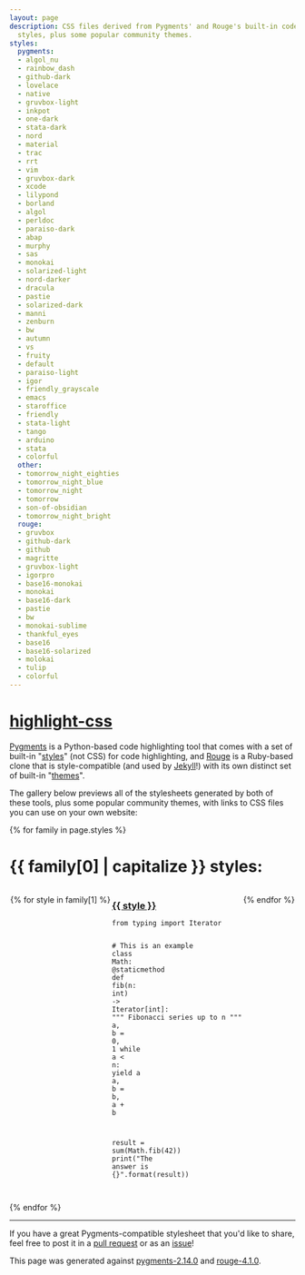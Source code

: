 ```yaml
---
layout: page
description: CSS files derived from Pygments' and Rouge's built-in code highlighting
  styles, plus some popular community themes.
styles:
  pygments:
  - algol_nu
  - rainbow_dash
  - github-dark
  - lovelace
  - native
  - gruvbox-light
  - inkpot
  - one-dark
  - stata-dark
  - nord
  - material
  - trac
  - rrt
  - vim
  - gruvbox-dark
  - xcode
  - lilypond
  - borland
  - algol
  - perldoc
  - paraiso-dark
  - abap
  - murphy
  - sas
  - monokai
  - solarized-light
  - nord-darker
  - dracula
  - pastie
  - solarized-dark
  - manni
  - zenburn
  - bw
  - autumn
  - vs
  - fruity
  - default
  - paraiso-light
  - igor
  - friendly_grayscale
  - emacs
  - staroffice
  - friendly
  - stata-light
  - tango
  - arduino
  - stata
  - colorful
  other:
  - tomorrow_night_eighties
  - tomorrow_night_blue
  - tomorrow_night
  - tomorrow
  - son-of-obsidian
  - tomorrow_night_bright
  rouge:
  - gruvbox
  - github-dark
  - github
  - magritte
  - gruvbox-light
  - igorpro
  - base16-monokai
  - monokai
  - base16-dark
  - pastie
  - bw
  - monokai-sublime
  - thankful_eyes
  - base16
  - base16-solarized
  - molokai
  - tulip
  - colorful
---
```


# [highlight-css](https://github.com/numist/highlight-css)

[Pygments](http://pygments.org) is a Python-based code highlighting tool that comes with a set of built-in "[styles](http://dev.pocoo.org/projects/pygments/browser/pygments/styles)" (not CSS) for code highlighting, and [Rouge](https://github.com/rouge-ruby/rouge/tree/master/lib/rouge/themes) is a Ruby-based clone that is style-compatible (and used by [Jekyll](https://github.com/jekyll/jekyll)!) with its own distinct set of built-in "[themes](https://rouge-ruby.github.io/docs/Rouge/Themes.html)".

The gallery below previews all of the stylesheets generated by both of these tools, plus some popular community themes, with links to CSS files you can use on your own website:

<style>
  .style-gallery {
      display: flex;
      flex-wrap: wrap;
      justify-content: space-around;
  }
  h2 {
      margin-top: 2em;
  }
  .style-gallery h3 {
      margin-bottom: 0.1em;
  }
  .style-gallery pre {
      background-color: inherit;
  }
</style>

{% for family in page.styles %}

<h1 id="{{ family[0] }}">{{ family[0] | capitalize }} styles:</h1>
<div class="style-gallery">

{% for style in family[1] %}

<style>
  {% include_relative stylesheets/{{family[0]}}/{{ style }}.css %}
</style>

<div>
<h3 id="{{ style }}"><a href="https://github.com/numist/highlight-css/blob/main/{{ family[0] | capitalize }}/{{ style }}.css">{{ style }}</a></h3>

<div class="highlight-{{ family[0] }}-{{ style }}"><pre class="highlight-{{ family[0] }}-{{ style }}"><code><span class="kn">from</span> <span class="nn">typing</span> <span class="kn">import</span> <span class="n">Iterator</span>

<span class="c1"># This is an example
</span><span class="k">class</span> <span class="nc">Math</span><span class="p">:</span>
    <span class="o">@</span><span class="nb">staticmethod</span>
    <span class="k">def</span> <span class="nf">fib</span><span class="p">(</span><span class="n">n</span><span class="p">:</span> <span class="nb">int</span><span class="p">)</span> <span class="o">-&gt;</span> <span class="n">Iterator</span><span class="p">[</span><span class="nb">int</span><span class="p">]:</span>
        <span class="s">""" Fibonacci series up to n """</span>
        <span class="n">a</span><span class="p">,</span> <span class="n">b</span> <span class="o">=</span> <span class="mi">0</span><span class="p">,</span> <span class="mi">1</span>
        <span class="k">while</span> <span class="n">a</span> <span class="o">&lt;</span> <span class="n">n</span><span class="p">:</span>
            <span class="k">yield</span> <span class="n">a</span>
            <span class="n">a</span><span class="p">,</span> <span class="n">b</span> <span class="o">=</span> <span class="n">b</span><span class="p">,</span> <span class="n">a</span> <span class="o">+</span> <span class="n">b</span>

<span class="n">result</span> <span class="o">=</span> <span class="nb">sum</span><span class="p">(</span><span class="n">Math</span><span class="p">.</span><span class="n">fib</span><span class="p">(</span><span class="mi">42</span><span class="p">))</span>
<span class="k">print</span><span class="p">(</span><span class="s">"The answer is {}"</span><span class="p">.</span><span class="nb">format</span><span class="p">(</span><span class="n">result</span><span class="p">))</span>
</code></pre></div>

</div>

{% endfor %}
    
</div>

{% endfor %}

----

If you have a great Pygments-compatible stylesheet that you'd like to share, feel free to post it in a [pull request](https://github.com/numist/highlight-css/pulls) or as an [issue](https://github.com/numist/highlight-css/issues)!

This page was generated against [pygments-2.14.0](https://github.com/pygments/pygments/releases/tag/2.14.0) and [rouge-4.1.0](https://github.com/rouge-ruby/rouge/releases/tag/v4.1.0).
